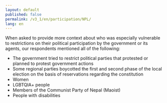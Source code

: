 ```yaml
---
layout: default
published: false
permalink: /v3_1/en/participation/NPL/
lang: en
---
```


When asked to provide more context about who was especially vulnerable to restrictions on their political participation by the government or its agents, our respondents mentioned all of the following:
-	The government tried to restrict political parties that protested or planned to protest government actions
-	Some regional parties boycotted the first and second phase of the local election on the basis of reservations regarding the constitution
-	Women
-	LGBTQIA+ people
-	Members of the Communist Party of Nepal (Maoist)
-	People with disabilities

